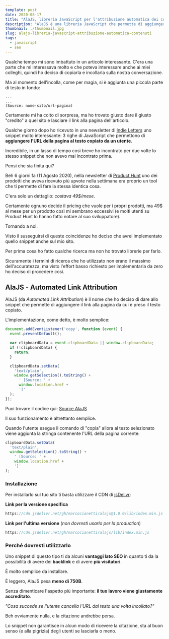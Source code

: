 ```yaml
---
template: post
date: 2020-08-17
title: "AlaJS, libreria JavaScript per l'attribuzione automatica dei contenuti"
description: "AlaJS è una libreria JavaScript che permette di aggiungere l'URL della pagina sorgente ad un testo copiato sulla pagina. Utile per la tua SEO e per essere giustamente accreditato per il tuo lavoro."
thumbnail: ./thumbnail.jpg
slug: alajs-libreria-javascript-attribuzione-automatica-contenuti
tags:
  - javascript
  - seo
---
```


Qualche tempo mi sono imbattuto in un articolo interessante.
C'era una parte che mi interessava molto e che poteva interessare anche ai miei colleghi, quindi ho deciso di copiarla e incollarla sulla nostra conversazione.

Ma al momento dell'incolla, come per magia, si è aggiunta una piccola parte di testo in fondo:

```text
...
...
(Source: nome-sito/url-pagina)
```

Certamente mi ha colto di sorpresa, ma ho trovato giusto dare il giusto "credito" a quel sito e lasciare il link alla pagina dell'articolo.

Qualche giorno dopo ho ricevuto in una newsletter di <a href="https://indieletters.com/" rel="nofollow">Indie Letters</a> uno snippet molto interessante: 3 righe di JavaScript che permettono di **aggiungere l'URL della pagina al testo copiato da un utente**.

Incredibile, in un lasso di tempo così breve ho incontrato per due volte lo stesso snippet che non avevo mai incontrato prima.

Pensi che sia finita qui?

Beh 6 giorni fa (11 Agosto 2020), nella newsletter di <a href="https://www.producthunt.com/" rel="nofollow">Product Hunt</a> uno dei prodotti che aveva ricevuto più upvote nella settimana era proprio un tool che ti permette di fare la stessa identica cosa.

C'era solo un dettaglio: _costava 49$/mese_.

Certamente ognuno decide il pricing che vuole per i propri prodotti, ma 49$ al mese per un prodotto così mi sembrano eccessivi (e molti utenti su Product Hunt lo hanno fatto notare al suo sviluppatore).

Tornando a noi.

Visto il susseguirsi di queste coincidenze ho deciso che avrei implementato quello snippet anche sul mio sito.

Per prima cosa ho fatto qualche ricerca ma non ho trovato librerie per farlo.

Sicuramente i termini di ricerca che ho utilizzato non erano il massimo dell'accuratezza, ma visto l'effort basso richiesto per implementarla da zero ho deciso di procedere così.

## AlaJS - Automated Link Attribution

AlaJS (da _Automated Link Attribution_) è il nome che ho deciso di dare allo snippet che permette di aggiungere il link alla pagina da cui è preso il testo copiato.

L'implementazione, come detto, è molto semplice:

```javascript
document.addEventListener('copy', function (event) {
  event.preventDefault();

  var clipboardData = event.clipboardData || window.clipboardData;
  if (!clipboardData) {
    return;
  }

  clipboardData.setData(
    'text/plain',
    window.getSelection().toString() +
      ' [Source: ' +
      window.location.href +
      ']'
  );
});
```

Puoi trovare il codice qui: [Source AlaJS](https://github.com/marcocianetti/alajs/)

Il suo funzionamento è altrettanto semplice.

Quando l'utente esegue il comando di "copia" allora al testo selezionato
viene aggiunta la stringa contenente l'URL della pagina corrente:

```javascript
clipboardData.setData(
  'text/plain',
  window.getSelection().toString() +
    ' [Source: ' +
    window.location.href +
    ']'
);
```

### Installazione

Per installarlo sul tuo sito ti basta utilizzare il CDN di <a href="https://www.jsdelivr.com/" rel="nofollow">jsDelivr</a>:

**Link per la versione specifica**

```javascript
https://cdn.jsdelivr.net/gh/marcocianetti/alajs@1.0.0/lib/index.min.js
```

**Link per l'ultima versione** (_non dovresti usarlo per la production_)

```javascript
https://cdn.jsdelivr.net/gh/marcocianetti/alajs/lib/index.min.js
```

### Perché dovresti utilizzarlo

Uno snippet di questo tipo ti da alcuni **vantaggi lato SEO** in quanto ti da la possibilità di avere dei **backlink** e di avere **più visitatori**.

È molto semplice da installare.

È leggero, AlaJS pesa **meno di 750B**.

Senza dimenticare l'aspetto più importante: **il tuo lavoro viene giustamente accreditato**.

_"Cosa succede se l'utente cancella l'URL dal testo una volta incollato?"_

Beh ovviamente nulla, e la citazione andrebbe persa.

Lo snippet non garantisce in alcun modo di ricevere la citazione, sta al buon senso (e alla pigrizia) degli utenti se lasciarla o meno.
